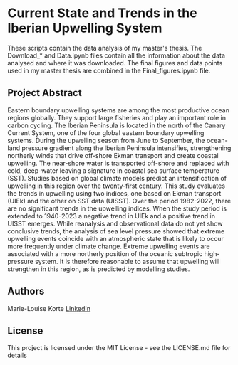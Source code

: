 # Current State and Trends in the Iberian Upwelling System

These scripts contain the data analysis of my master's thesis. The Download_* and Data.ipynb files contain all the information about the data analysed and where it was downloaded. The final figures and data points used in my master thesis are combined in the Final_figures.ipynb file. 

## Project Abstract

Eastern boundary upwelling systems are among the most productive ocean regions globally. They support large fisheries and play an important role in carbon cycling. The Iberian Peninsula is located in the north of the Canary Current System, one of the four global eastern boundary upwelling systems. During the upwelling season from June to September, the ocean-land pressure gradient along the Iberian Peninsula intensifies, strengthening northerly winds that drive off-shore Ekman transport and create coastal upwelling. The near-shore water is transported off-shore and replaced with cold, deep-water leaving a signature in coastal sea surface temperature (SST). Studies based on global climate models predict an intensification of upwelling in this region over the twenty-first century. This study evaluates the trends in upwelling using two indices, one based on Ekman transport (UIEk) and the other on SST data (UISST). Over the period 1982-2022, there are no significant trends in the upwelling indices. When the study period is extended to 1940-2023 a negative trend in UIEk and a positive trend in UISST emerges. While reanalysis and observational data do not yet show conclusive trends, the analysis of sea level pressure showed that extreme upwelling events coincide with an atmospheric state that is likely to occur more frequently under climate change. Extreme upwelling events are associated with a more northerly position of the oceanic subtropic high-pressure system. It is therefore reasonable to assume that upwelling will strengthen in this region, as is predicted by modelling studies.

## Authors

Marie-Louise Korte 
[LinkedIn](https://www.linkedin.com/in/marie-louise-korte-46503623a/)

## License

This project is licensed under the MIT License - see the LICENSE.md file for details


